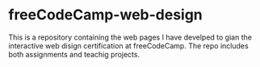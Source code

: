 # freeCodeCamp-web-design

This is a repository containing the web pages I have develped to gian the interactive web disign certification at freeCodeCamp.
The repo includes both assignments and teachig projects. 
